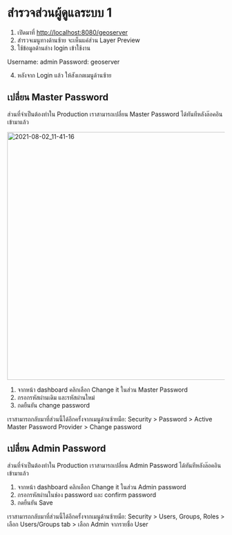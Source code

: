 
# สำรวจส่วนผู้ดูแลระบบ 1

1. เปิดมาที่ [http://localhost:8080/geoserver](http://localhost:8080/geoserver)
2. สำรวจเมนูทางด้านซ้าย จะเห็นแค่ส่วน Layer Preview
3. ใช้ข้อมูลด้านล่าง login เข้าใช้งาน

Username: admin
Password: geoserver

4. หลังจาก Login แล้ว ให้สังเกตเมนูด้านซ้าย

## เปลี่ยน Master Password 

ส่วนที่จำเป็นต้องทำใน Production เราสามารถเปลี่ยน Master Password ได้ทันทีหลังล๊อคอินเข้ามาแล้ว

<img width="573" alt="2021-08-02_11-41-16" src="https://user-images.githubusercontent.com/85179/127805529-94e4e83f-a213-47cb-9431-5d8d3430058d.png">

1. จากหน้า dashboard คลิกเลือก Change it ในส่วน Master Password
2. กรอกรหัสผ่านเดิม และรหัสผ่านใหม่ 
3. กดยืนยัน change password

เราสามารถกลับมาที่ส่วนนี้ได้อีกครั้งจากเมนูด้านซ้ายมือ:
Security > Password > Active Master Password Provider > Change password


## เปลี่ยน Admin Password 

ส่วนที่จำเป็นต้องทำใน Production เราสามารถเปลี่ยน Admin Password ได้ทันทีหลังล๊อคอินเข้ามาแล้ว

1. จากหน้า dashboard คลิกเลือก Change it ในส่วน Admin password
2. กรอกรหัสผ่านในช่อง password และ confirm password 
3. กดยืนยัน Save

เราสามารถกลับมาที่ส่วนนี้ได้อีกครั้งจากเมนูด้านซ้ายมือ:
Security > Users, Groups, Roles > เลือก Users/Groups tab > เลือก Admin จากรายชื่อ User